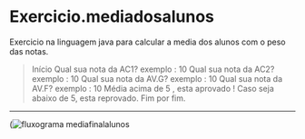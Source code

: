 # Exercicio.mediadosalunos
Exercicio na linguagem java para calcular a media dos alunos com o peso das notas.
>Início 
Qual sua nota da AC1? exemplo : 10
Qual sua nota da AC2? exemplo : 10
Qual sua nota da AV.G? exemplo : 10
Qual sua nota da AV.F? exemplo : 10
Média acima de 5 , esta aprovado !
Caso seja abaixo de 5, esta reprovado.
Fim por fim.
********************
(![fluxograma mediafinalalunos](https://user-images.githubusercontent.com/99374140/168502781-5ee17cc2-0909-4ee7-aa88-97c0801180ae.png)
